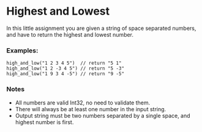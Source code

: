 # Highest and Lowest

In this little assignment you are given a string of space separated numbers, and have to return the highest and lowest number.

### Examples:

```
high_and_low("1 2 3 4 5")  // return "5 1"
high_and_low("1 2 -3 4 5") // return "5 -3"
high_and_low("1 9 3 4 -5") // return "9 -5"
```

### Notes
- All numbers are valid Int32, no need to validate them.
- There will always be at least one number in the input string.
- Output string must be two numbers separated by a single space, and highest number is first.